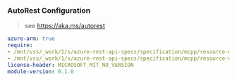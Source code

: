### AutoRest Configuration

> see https://aka.ms/autorest

``` yaml
azure-arm: true
require:
- /mnt/vss/_work/1/s/azure-rest-api-specs/specification/mcpp/resource-manager/readme.md
- /mnt/vss/_work/1/s/azure-rest-api-specs/specification/mcpp/resource-manager/readme.go.md
license-header: MICROSOFT_MIT_NO_VERSION
module-version: 0.1.0

```